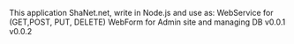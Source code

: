 This application ShaNet.net, write in Node.js and use as:
WebService for (GET,POST, PUT, DELETE)
WebForm for Admin site and managing DB
v0.0.1
v0.0.2
